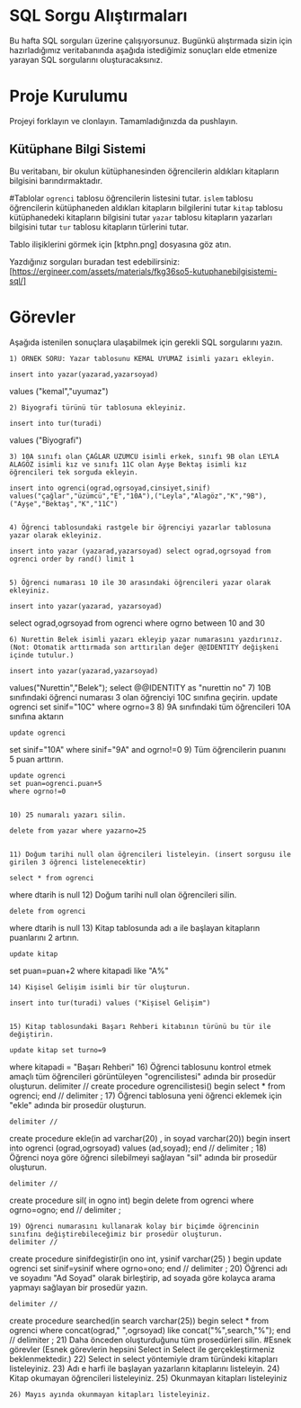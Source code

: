 # SQL Sorgu Alıştırmaları

Bu hafta SQL sorguları üzerine çalışıyorsunuz. Bugünkü alıştırmada sizin için hazırladığımız veritabanında aşağıda istediğimiz sonuçları elde etmenize yarayan SQL sorgularını oluşturacaksınız.

# Proje Kurulumu

Projeyi forklayın ve clonlayın. Tamamladığınızda da pushlayın.

## Kütüphane Bilgi Sistemi

Bu veritabanı, bir okulun kütüphanesinden öğrencilerin aldıkları kitapların bilgisini barındırmaktadır.

#Tablolar
`ogrenci` tablosu öğrencilerin listesini tutar.
`islem` tablosu öğrencilerin kütüphaneden aldıkları kitapların bilgilerini tutar
`kitap` tablosu kütüphanedeki kitapların bilgisini tutar
`yazar` tablosu kitapların yazarları bilgisini tutar
`tur` tablosu kitapların türlerini tutar.

Tablo ilişiklerini görmek için [ktphn.png] dosyasına göz atın.

Yazdığınız sorguları buradan test edebilirsiniz: [https://ergineer.com/assets/materials/fkg36so5-kutuphanebilgisistemi-sql/]

# Görevler

Aşağıda istenilen sonuçlara ulaşabilmek için gerekli SQL sorgularını yazın.

    1) ÖRNEK SORU: Yazar tablosunu KEMAL UYUMAZ isimli yazarı ekleyin.

    insert into yazar(yazarad,yazarsoyad)

values ("kemal","uyumaz")

    2) Biyografi türünü tür tablosuna ekleyiniz.

    insert into tur(turadi)

values ("Biyografi")

    3) 10A sınıfı olan ÇAĞLAR ÜZÜMCÜ isimli erkek, sınıfı 9B olan LEYLA ALAGÖZ isimli kız ve sınıfı 11C olan Ayşe Bektaş isimli kız öğrencileri tek sorguda ekleyin.

    insert into ogrenci(ograd,ogrsoyad,cinsiyet,sinif) values("çağlar","üzümcü","E","10A"),("Leyla","Alagöz","K","9B"),("Ayşe","Bektaş","K","11C")


    4) Öğrenci tablosundaki rastgele bir öğrenciyi yazarlar tablosuna yazar olarak ekleyiniz.

    insert into yazar (yazarad,yazarsoyad) select ograd,ogrsoyad from ogrenci order by rand() limit 1


    5) Öğrenci numarası 10 ile 30 arasındaki öğrencileri yazar olarak ekleyiniz.

    insert into yazar(yazarad, yazarsoyad)

select ograd,ogrsoyad
from ogrenci
where ogrno between 10 and 30

    6) Nurettin Belek isimli yazarı ekleyip yazar numarasını yazdırınız.
    (Not: Otomatik arttırmada son arttırılan değer @@IDENTITY değişkeni içinde tutulur.)

    insert into yazar(yazarad,yazarsoyad)

values("Nurettin","Belek");
select @@IDENTITY as "nurettin no" 7) 10B sınıfındaki öğrenci numarası 3 olan öğrenciyi 10C sınıfına geçirin.
update ogrenci
set sinif="10C"
where ogrno=3 8) 9A sınıfındaki tüm öğrencileri 10A sınıfına aktarın

    update ogrenci

set sinif="10A"
where sinif="9A" and ogrno!=0 9) Tüm öğrencilerin puanını 5 puan arttırın.

    update ogrenci
    set puan=ogrenci.puan+5
    where ogrno!=0


    10) 25 numaralı yazarı silin.

    delete from yazar where yazarno=25


    11) Doğum tarihi null olan öğrencileri listeleyin. (insert sorgusu ile girilen 3 öğrenci listelenecektir)

    select * from ogrenci

where dtarih is null 12) Doğum tarihi null olan öğrencileri silin.

    delete from ogrenci

where dtarih is null 13) Kitap tablosunda adı a ile başlayan kitapların puanlarını 2 artırın.

    update kitap

set puan=puan+2
where kitapadi like "A%"

    14) Kişisel Gelişim isimli bir tür oluşturun.

    insert into tur(turadi) values ("Kişisel Gelişim")


    15) Kitap tablosundaki Başarı Rehberi kitabının türünü bu tür ile değiştirin.

    update kitap set turno=9

where kitapadi = "Başarı Rehberi" 16) Öğrenci tablosunu kontrol etmek amaçlı tüm öğrencileri görüntüleyen "ogrencilistesi" adında bir prosedür oluşturun.
delimiter //
create procedure ogrencilistesi()
begin
select \* from ogrenci;
end //
delimiter ; 17) Öğrenci tablosuna yeni öğrenci eklemek için "ekle" adında bir prosedür oluşturun.

    delimiter //

create procedure ekle(in ad varchar(20) , in soyad varchar(20))
begin
insert into ogrenci (ograd,ogrsoyad) values (ad,soyad);
end //
delimiter ; 18) Öğrenci noya göre öğrenci silebilmeyi sağlayan "sil" adında bir prosedür oluşturun.

    delimiter //

create procedure sil(
in ogno int)
begin
delete from ogrenci
where ogrno=ogno;
end //
delimiter ;

    19) Öğrenci numarasını kullanarak kolay bir biçimde öğrencinin sınıfını değiştirebileceğimiz bir prosedür oluşturun.
    delimiter //

create procedure sinifdegistir(in ono int, ysinif varchar(25) )
begin
update ogrenci set sinif=ysinif where ogrno=ono;
end //
delimiter ; 20) Öğrenci adı ve soyadını "Ad Soyad" olarak birleştirip, ad soyada göre kolayca arama yapmayı sağlayan bir prosedür yazın.

    delimiter //

create procedure searched(in search varchar(25))
begin
select \* from ogrenci
where concat(ograd," ",ogrsoyad) like concat("%",search,"%");
end //
delimiter ; 21) Daha önceden oluşturduğunu tüm prosedürleri silin.
#Esnek görevler (Esnek görevlerin hepsini Select in Select ile gerçekleştirmeniz beklenmektedir.) 22) Select in select yöntemiyle dram türündeki kitapları listeleyiniz. 23) Adı e harfi ile başlayan yazarların kitaplarını listeleyin. 24) Kitap okumayan öğrencileri listeleyiniz. 25) Okunmayan kitapları listeleyiniz

    26) Mayıs ayında okunmayan kitapları listeleyiniz.
